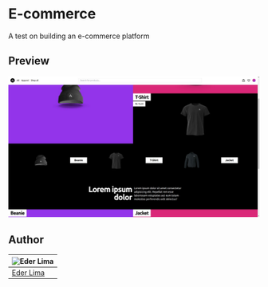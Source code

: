 # E-commerce

A test on building an e-commerce platform

## Preview

![Preview of the site](project/preview.jpeg)

## Author

| ![Eder Lima](https://github.com/asynched.png?size=100) |
| ------------------------------------------------------ |
| [Eder Lima](https://github.com/asynched)               |
